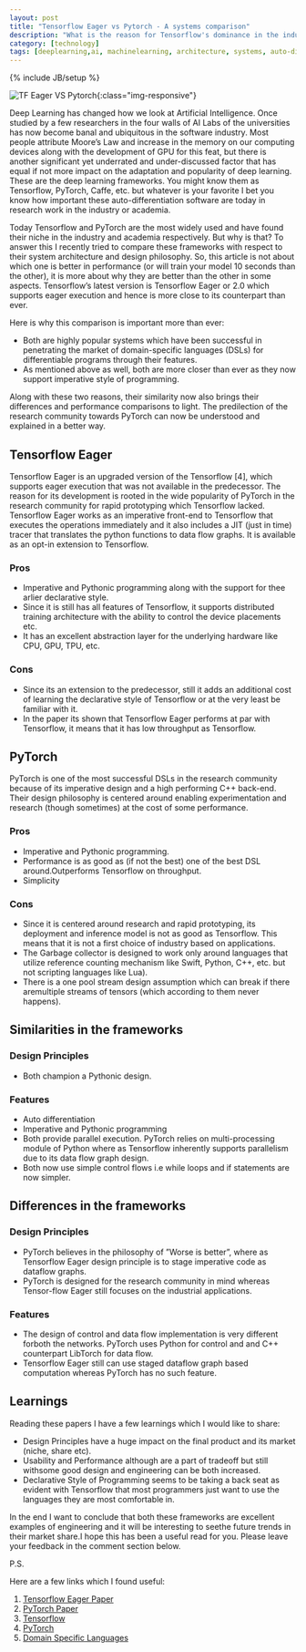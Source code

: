 ```yaml
---
layout: post
title: "Tensorflow Eager vs Pytorch - A systems comparison"
description: "What is the reason for Tensorflow's dominance in the industry while PyTorch's domination in the Research community"
category: [technology]
tags: [deeplearning,ai, machinelearning, architecture, systems, auto-differentiation frameworks,fromeworks, tensorflow, pytorch,technology]
---
```

{% include JB/setup %}

<style type="text/css">
  .img-responsive {
    width: 100%;
    float: center;
    padding-right: 15%;
  }
</style>


![TF Eager VS Pytorch](../../../../assets/images/TF_vs_Pytorch.jpg){:class="img-responsive"}

Deep Learning has changed how we look at Artificial Intelligence. Once studied by a few researchers in the four walls of AI Labs of the universities has now become banal and ubiquitous in the software industry. Most people attribute Moore’s Law and increase in the memory on our computing devices along with the development of GPU for this feat, but there is another significant yet underrated and under-discussed factor that has equal if not more impact on the adaptation and popularity of deep learning. These are the deep learning frameworks. You might know them as Tensorflow, PyTorch, Caffe, etc. but whatever is your favorite I bet you know how important these auto-differentiation software are today in research work in the industry or academia.

Today Tensorflow and PyTorch are the most widely used and have found their niche in the industry and academia respectively. But why is that? To answer this I recently tried to compare these frameworks with respect to their system architecture and design philosophy. So, this article is not about which one is better in performance (or will train your model 10 seconds than the other), it is more about why they are better than the other in some aspects. Tensorflow’s latest version is Tensorflow Eager or 2.0 which supports eager execution and hence is more close to its counterpart than ever.

Here is why this comparison is important more than ever:

* Both are highly popular systems which have been successful in penetrating the market of domain-specific languages (DSLs) for differentiable programs through their features.
* As mentioned above as well, both are more closer than ever as they now support imperative style of programming.

Along with these two reasons, their similarity now also brings their differences and performance comparisons to light. The predilection of the research community towards PyTorch can now be understood and explained in a better way.

## Tensorflow Eager

Tensorflow Eager is an upgraded version of the Tensorflow [4], which supports eager execution that was not available in the predecessor.  The reason for its development is rooted in the wide popularity of PyTorch in the research community for rapid prototyping which Tensorflow lacked.  Tensorflow Eager works as an imperative front-end to Tensorflow that executes the operations immediately and it also includes a JIT (just in time) tracer that translates the python functions to data flow graphs.  It is available as an opt-in extension to Tensorflow.

### Pros

* Imperative  and  Pythonic  programming  along  with  the  support  for  thee arlier declarative style.
* Since it is still has all features of Tensorflow, it supports distributed training architecture with the ability to control the device placements etc.
* It has an excellent abstraction layer for the underlying hardware like CPU, GPU, TPU, etc.

### Cons

* Since its an extension to the predecessor, still it adds an additional cost of learning the declarative style of Tensorflow or at the very least be familiar with it.
* In the paper its shown that Tensorflow Eager performs at par with Tensorflow, it means that it has low throughput as Tensorflow.

## PyTorch

PyTorch is one of the most successful DSLs in the research community because of  its  imperative  design  and  a  high  performing  C++  back-end.   Their  design philosophy is centered around enabling experimentation and research (though sometimes) at the cost of some performance.

### Pros

* Imperative and Pythonic programming.
* Performance is as good as (if not the best) one of the best DSL around.Outperforms Tensorflow on throughput.
* Simplicity

### Cons

* Since it is centered around research and rapid prototyping, its deployment and inference model is not as good as Tensorflow.  This means that it is not a first choice of industry based on applications.
* The  Garbage  collector  is  designed  to  work  only  around  languages  that utilize reference counting mechanism like Swift, Python, C++, etc.  but not scripting languages like Lua).
* There is a one pool stream design assumption which can break if there aremultiple streams of tensors (which according to them never happens).

## Similarities in the frameworks

### Design Principles

* Both champion a Pythonic design.

### Features

* Auto differentiation
* Imperative and Pythonic programming
* Both provide parallel execution.  PyTorch relies on multi-processing module of Python where as Tensorflow inherently supports parallelism due to its data flow graph design.
* Both now use simple control flows i.e while loops and if statements are now simpler.

## Differences in the frameworks

### Design Principles

* PyTorch believes in the philosophy of ”Worse is better”, where as Tensorflow Eager design principle is to stage imperative code as dataflow graphs.
* PyTorch is designed for the research community in mind whereas Tensor-flow Eager still focuses on the industrial applications.


### Features

* The design of control and data flow implementation is very different forboth the networks.  PyTorch uses Python for control and and C++ counterpart LibTorch for data flow.
* Tensorflow Eager still can use staged dataflow graph based computation whereas PyTorch has no such feature.

## Learnings

Reading these papers I have a few learnings which I would like to share:

* Design Principles have a huge impact on the final product and its market (niche, share etc).
* Usability and Performance although are a part of tradeoff but still withsome good design and engineering can be both increased.
* Declarative Style of Programming seems to be taking a back seat as evident with Tensorflow that most programmers just want to use the languages they are most comfortable in.

In  the  end  I  want  to  conclude  that  both  these  frameworks  are  excellent examples of engineering and it will be interesting to seethe future trends in their market share.I hope this has been a useful read for you. Please leave your feedback in the comment section below. 

P.S.

Here are a few links which I found useful:

1. [Tensorflow Eager Paper](https://arxiv.org/abs/1903.01855)
2. [PyTorch Paper](https://papers.nips.cc/paper/9015-pytorch-an-imperative-style-high-performance-deep-learning-library)
3. [Tensorflow](https://tensorflow.org)
4. [PyTorch](https://pytorch.org/)
5. [Domain Specific Languages](https://dl.acm.org/doi/10.1145/242224.242477)
